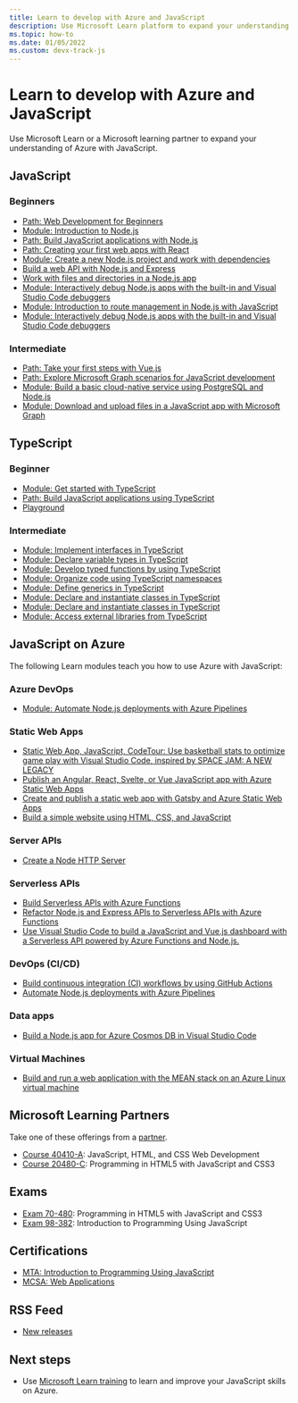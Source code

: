 ```yaml
---
title: Learn to develop with Azure and JavaScript 
description: Use Microsoft Learn platform to expand your understanding of Azure with JavaScript.
ms.topic: how-to
ms.date: 01/05/2022
ms.custom: devx-track-js
---
```


# Learn to develop with Azure and JavaScript 

Use Microsoft Learn or a Microsoft learning partner to expand your understanding of Azure with JavaScript.

## JavaScript

### Beginners

* [Path: Web Development for Beginners](/training/paths/web-development-101/)
* [Module: Introduction to Node.js](/training/modules/intro-to-nodejs/)
* [Path: Build JavaScript applications with Node.js](/training/paths/build-javascript-applications-nodejs/)
* [Path: Creating your first web apps with React](/training/paths/react/)
* [Module: Create a new Node.js project and work with dependencies](/training/modules/create-nodejs-project-dependencies/)
* [Build a web API with Node.js and Express](/training/modules/build-web-api-nodejs-express/) 
* [Work with files and directories in a Node.js app](/training/modules/nodejs-files/)
* [Module: Interactively debug Node.js apps with the built-in and Visual Studio Code debuggers](/training/modules/debug-nodejs/)
* [Module: Introduction to route management in Node.js with JavaScript](/training/modules/node-web-routes/)
* [Module: Interactively debug Node.js apps with the built-in and Visual Studio Code debuggers](/training/modules/debug-nodejs/)

### Intermediate

* [Path: Take your first steps with Vue.js](/training/paths/vue-first-steps/)
* [Path: Explore Microsoft Graph scenarios for JavaScript development](/training/paths/m365-msgraph-scenarios/)
* [Module: Build a basic cloud-native service using PostgreSQL and Node.js](/training/modules/cloud-native-build-basic-service/)
* [Module: Download and upload files in a JavaScript app with Microsoft Graph](/training/modules/msgraph-manage-files/)

## TypeScript

### Beginner

* [Module: Get started with TypeScript](/training/modules/typescript-get-started/)
* [Path: Build JavaScript applications using TypeScript](/training/paths/build-javascript-applications-typescript/)
* [Playground](https://www.typescriptlang.org/play)

### Intermediate

* [Module: Implement interfaces in TypeScript](/training/modules/typescript-implement-interfaces/)
* [Module: Declare variable types in TypeScript](/training/modules/typescript-declare-variable-types/)
* [Module: Develop typed functions by using TypeScript](/training/modules/typescript-develop-typed-functions/)
* [Module: Organize code using TypeScript namespaces](/training/modules/typescript-namespaces-organize-code/)
* [Module: Define generics in TypeScript](/training/modules/typescript-generics/)
* [Module: Declare and instantiate classes in TypeScript](/training/modules/typescript-declare-instantiate-classes/)
* [Module: Declare and instantiate classes in TypeScript](/training/modules/typescript-declare-instantiate-classes/)
* [Module: Access external libraries from TypeScript](/training/modules/typescript-work-external-libraries/)


## JavaScript on Azure

The following Learn modules teach you how to use Azure with JavaScript:

### Azure DevOps

* [Module: Automate Node.js deployments with Azure Pipelines](/training/modules/deploy-nodejs/)

### Static Web Apps

* [Static Web App, JavaScript, CodeTour: Use basketball stats to optimize game play with Visual Studio Code, inspired by SPACE JAM: A NEW LEGACY](/training/paths/optimize-basketball-games-with-machine-learning/)
* [Publish an Angular, React, Svelte, or Vue JavaScript app with Azure Static Web Apps](/training/modules/publish-app-service-static-web-app-api/)
* [Create and publish a static web app with Gatsby and Azure Static Web Apps](/training/modules/create-deploy-static-webapp-gatsby-app-service/)
* [Build a simple website using HTML, CSS, and JavaScript](/training/modules/build-simple-website/)


### Server APIs

* [Create a Node HTTP Server](/training/modules/build-web-api-nodejs-express/)

### Serverless APIs

* [Build Serverless APIs with Azure Functions](/training/modules/build-api-azure-functions/)
* [Refactor Node.js and Express APIs to Serverless APIs with Azure Functions](/training/modules/shift-nodejs-express-apis-serverless/)
* [Use Visual Studio Code to build a JavaScript and Vue.js dashboard with a Serverless API powered by Azure Functions and Node.js.](/training/modules/build-api-azure-functions)

### DevOps (CI/CD)

* [Build continuous integration (CI) workflows by using GitHub Actions](/training/modules/github-actions-ci/)
* [Automate Node.js deployments with Azure Pipelines](/training/modules/deploy-nodejs/)

### Data apps

* [Build a Node.js app for Azure Cosmos DB in Visual Studio Code](/training/modules/build-node-cosmos-app-vscode/)

### Virtual Machines

* [Build and run a web application with the MEAN stack on an Azure Linux virtual machine](/training/modules/build-a-web-app-with-mean-on-a-linux-vm/)


## Microsoft Learning Partners

Take one of these offerings from a [partner](/certifications/partners).

* [Course 40410-A](/certifications/courses/40410): JavaScript, HTML, and CSS Web Development
* [Course 20480-C](/certifications/courses/20480): Programming in HTML5 with JavaScript and CSS3

## Exams

* [Exam 70-480](/certifications/exams/70-480): Programming in HTML5 with JavaScript and CSS3
* [Exam 98-382](/certifications/exams/98-382): Introduction to Programming Using JavaScript

## Certifications

* [MTA: Introduction to Programming Using JavaScript](/certifications/mta-introduction-to-programming-using-javascript)
* [MCSA: Web Applications](/certifications/mcsa-web-applications-certification)

## RSS Feed

* [New releases](https://aka.ms/mslearn-rss)

## Next steps

* Use [Microsoft Learn training](/training/) to learn and improve your JavaScript skills on Azure.
